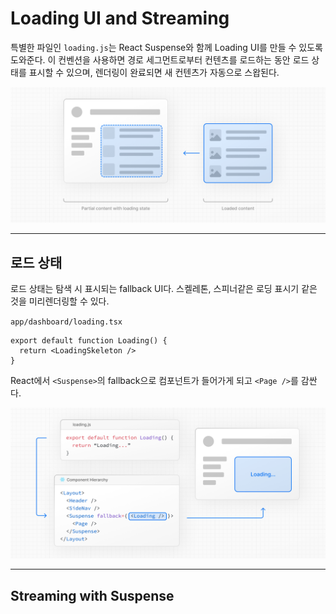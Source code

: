 # Loading UI and Streaming

특별한 파일인 `loading.js`는 React Suspense와 함께 Loading UI를 만들 수 있도록 도와준다. 이 컨벤션을 사용하면 경로 세그먼트로부터 컨텐츠를 로드하는 동안 로드 상태를 표시할 수 있으며, 렌더링이 완료되면 새 컨텐츠가 자동으로 스왑된다.

![Loading UI](../../../images/loading-ui.png)

---

## 로드 상태

로드 상태는 탐색 시 표시되는 fallback UI다. 스켈레톤, 스피너같은 로딩 표시기 같은 것을 미리렌더링할 수 있다.

`app/dashboard/loading.tsx`

```tsx
export default function Loading() {
  return <LoadingSkeleton />
}
```

React에서 `<Suspense>`의 fallback으로 컴포넌트가 들어가게 되고 `<Page />`를 감싼다.

![loading.js overview](../../../images/loading-overview.png)

---

## Streaming with Suspense

